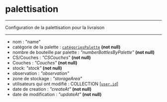 # palettisation 

---

Configuration de la palettisation pour la livraison

---

- nom : "name" 
- catégorie de la palette : [`catégoriesPalette`](palette.md) **(not null)**
- nombre de bouteille par palette : _*"numberBottlesByPalette"*_ **(not null)**
- CS/Couches : _*"CSCouches"*_ **(not null)**
- Couches : _*"Couches"*_ **(not null)**
- stock: _*"stock"*_ **(not null)**
- observation : _*"observation"*_
- zone de stockage : _*"storageArea"*_
- utilisateurs qui ont modifié : COLLECTION [[`user.id`](../../Users/user.md)]
- date de creation : _*"createAt"*_ **(not null)**
- date de modification : _*"updateAt"*_ **(not null)**

